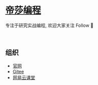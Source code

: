 # [帝莎编程](http://dishaxy.dishait.cn/)

专注于研究实战编程, 欢迎大家关注 Follow 👀

<br />

## 组织

- [官网](http://dishaxy.dishait.cn/)
- [Gitee](https://gitee.com/dishait)
- [网易云课堂](https://study.163.com/provider/480000001892585/index.htm?share=2&shareId=480000001892585)
